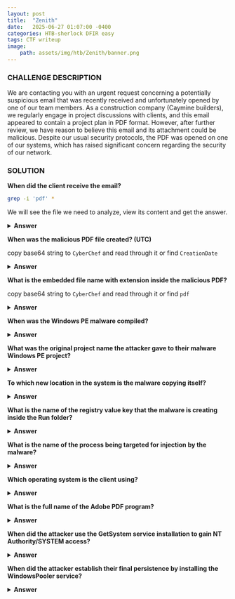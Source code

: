 ```yaml
---
layout: post
title:  "Zenith"
date:   2025-06-27 01:07:00 -0400
categories: HTB-sherlock DFIR easy
tags: CTF writeup 
image:
    path: assets/img/htb/Zenith/banner.png
---
```


### CHALLENGE DESCRIPTION
We are contacting you with an urgent request concerning a potentially suspicious email that was recently received and unfortunately opened by one of our team members. As a construction company (Caymine builders), we regularly engage in project discussions with clients, and this email appeared to contain a project plan in PDF format. However, after further review, we have reason to believe this email and its attachment could be malicious. Despite our usual security protocols, the PDF was opened on one of our systems, which has raised significant concern regarding the security of our network.

### SOLUTION 

**When did the client receive the email?**

```bash
grep -i 'pdf' * 
```

We will see the file we need to analyze, view its content and get the answer.

<details>
<summary><b>Answer</b></summary>
2024-09-19 17:44:11
</details>

**When was the malicious PDF file created? (UTC)**

copy base64 string to `CyberChef` and read through it or find `CreationDate`

<details>
<summary><b>Answer</b></summary>
2024-09-18 13:57:04
</details>

**What is the embedded file name with extension inside the malicious PDF?**

copy base64 string to `CyberChef` and read through it or find `pdf`

<details>
<summary><b>Answer</b></summary>
downtown_construction_project_plan.pdf
</details>

**When was the Windows PE malware compiled?**
<details>
<summary><b>Answer</b></summary>
</details>

**What was the original project name the attacker gave to their malware Windows PE project?**
<details>
<summary><b>Answer</b></summary>
</details>

**To which new location in the system is the malware copying itself?**
<details>
<summary><b>Answer</b></summary>
</details>

**What is the name of the registry value key that the malware is creating inside the Run folder?**
<details>
<summary><b>Answer</b></summary>
</details>

**What is the name of the process being targeted for injection by the malware?**
<details>
<summary><b>Answer</b></summary>
</details>

**Which operating system is the client using?**
<details>
<summary><b>Answer</b></summary>
</details>

**What is the full name of the Adobe PDF program?**
<details>
<summary><b>Answer</b></summary>
</details>

**When did the attacker use the GetSystem service installation to gain NT Authority/SYSTEM access?**
<details>
<summary><b>Answer</b></summary>
</details>

**When did the attacker establish their final persistence by installing the WindowsPooler service?**
<details>
<summary><b>Answer</b></summary>
</details>

